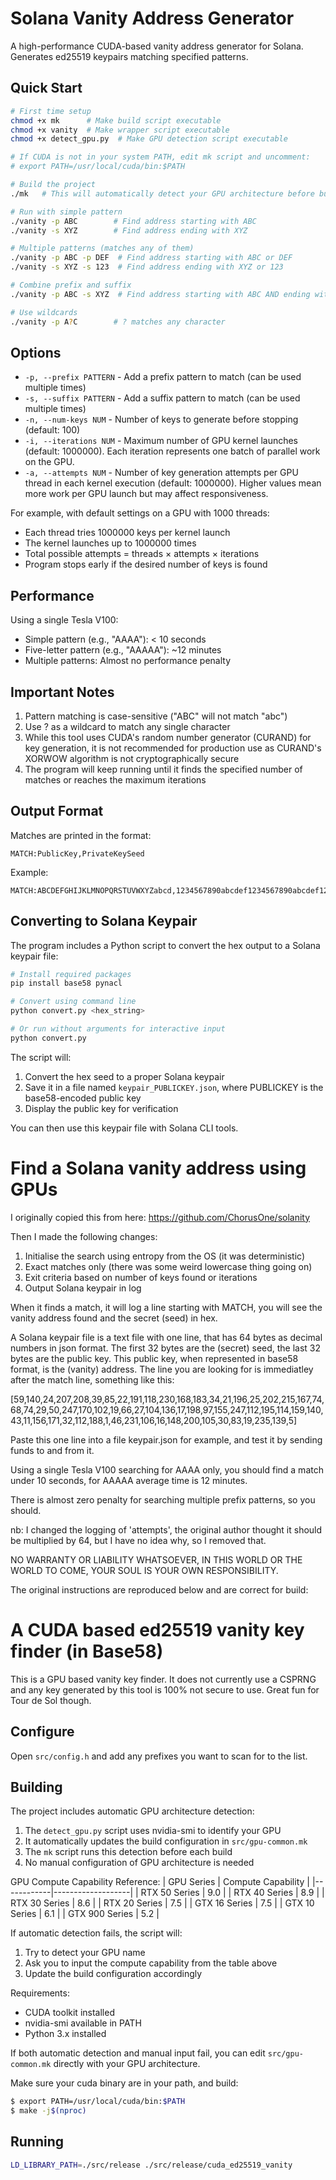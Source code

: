 # Solana Vanity Address Generator

A high-performance CUDA-based vanity address generator for Solana. Generates ed25519 keypairs matching specified patterns.

## Quick Start

```bash
# First time setup
chmod +x mk      # Make build script executable
chmod +x vanity  # Make wrapper script executable
chmod +x detect_gpu.py  # Make GPU detection script executable

# If CUDA is not in your system PATH, edit mk script and uncomment:
# export PATH=/usr/local/cuda/bin:$PATH

# Build the project
./mk   # This will automatically detect your GPU architecture before building

# Run with simple pattern
./vanity -p ABC        # Find address starting with ABC
./vanity -s XYZ        # Find address ending with XYZ

# Multiple patterns (matches any of them)
./vanity -p ABC -p DEF  # Find address starting with ABC or DEF
./vanity -s XYZ -s 123  # Find address ending with XYZ or 123

# Combine prefix and suffix
./vanity -p ABC -s XYZ  # Find address starting with ABC AND ending with XYZ

# Use wildcards
./vanity -p A?C        # ? matches any character
```

## Options

- `-p, --prefix PATTERN` - Add a prefix pattern to match (can be used multiple times)
- `-s, --suffix PATTERN` - Add a suffix pattern to match (can be used multiple times)
- `-n, --num-keys NUM` - Number of keys to generate before stopping (default: 100)
- `-i, --iterations NUM` - Maximum number of GPU kernel launches (default: 1000000). Each iteration represents one batch of parallel work on the GPU.
- `-a, --attempts NUM` - Number of key generation attempts per GPU thread in each kernel execution (default: 1000000). Higher values mean more work per GPU launch but may affect responsiveness.

For example, with default settings on a GPU with 1000 threads:

- Each thread tries 1000000 keys per kernel launch
- The kernel launches up to 1000000 times
- Total possible attempts = threads × attempts × iterations
- Program stops early if the desired number of keys is found

## Performance

Using a single Tesla V100:

- Simple pattern (e.g., "AAAA"): < 10 seconds
- Five-letter pattern (e.g., "AAAAA"): ~12 minutes
- Multiple patterns: Almost no performance penalty

## Important Notes

1. Pattern matching is case-sensitive ("ABC" will not match "abc")
2. Use ? as a wildcard to match any single character
3. While this tool uses CUDA's random number generator (CURAND) for key generation, it is not recommended for production use as CURAND's XORWOW algorithm is not cryptographically secure
4. The program will keep running until it finds the specified number of matches or reaches the maximum iterations

## Output Format

Matches are printed in the format:

```
MATCH:PublicKey,PrivateKeySeed
```

Example:

```
MATCH:ABCDEFGHIJKLMNOPQRSTUVWXYZabcd,1234567890abcdef1234567890abcdef1234567890abcdef1234567890abcdef
```

## Converting to Solana Keypair

The program includes a Python script to convert the hex output to a Solana keypair file:

```bash
# Install required packages
pip install base58 pynacl

# Convert using command line
python convert.py <hex_string>

# Or run without arguments for interactive input
python convert.py
```

The script will:

1. Convert the hex seed to a proper Solana keypair
2. Save it in a file named `keypair_PUBLICKEY.json`, where PUBLICKEY is the base58-encoded public key
3. Display the public key for verification

You can then use this keypair file with Solana CLI tools.

# Find a Solana vanity address using GPUs

I originally copied this from here: https://github.com/ChorusOne/solanity

Then I made the following changes:

1. Initialise the search using entropy from the OS (it was deterministic)
2. Exact matches only (there was some weird lowercase thing going on)
3. Exit criteria based on number of keys found or iterations
4. Output Solana keypair in log

When it finds a match, it will log a line starting with MATCH, you will see the vanity address found and the secret (seed) in hex.

A Solana keypair file is a text file with one line, that has 64 bytes as decimal numbers in json format. The first 32 bytes are the (secret) seed, the last 32 bytes are the public key. This public key, when represented in base58 format, is the (vanity) address. The line you are looking for is immediatley after the match line, something like this:

[59,140,24,207,208,39,85,22,191,118,230,168,183,34,21,196,25,202,215,167,74,68,74,29,50,247,170,102,19,66,27,104,136,17,198,97,155,247,112,195,114,159,140,43,11,156,171,32,112,188,1,46,231,106,16,148,200,105,30,83,19,235,139,5]

Paste this one line into a file keypair.json for example, and test it by sending funds to and from it.

Using a single Tesla V100 searching for AAAA only, you should find a match under 10 seconds, for AAAAA average time is 12 minutes.

There is almost zero penalty for searching multiple prefix patterns, so you should.

nb: I changed the logging of 'attempts', the original author thought it should be multiplied by 64, but I have no idea why, so I removed that.

NO WARRANTY OR LIABILITY WHATSOEVER, IN THIS WORLD OR THE WORLD TO COME, YOUR SOUL IS YOUR OWN RESPONSIBILITY.

The original instructions are reproduced below and are correct for build:

# A CUDA based ed25519 vanity key finder (in Base58)

This is a GPU based vanity key finder. It does not currently use a CSPRNG and
any key generated by this tool is 100% not secure to use. Great fun for Tour de
Sol though.

## Configure

Open `src/config.h` and add any prefixes you want to scan for to the list.

## Building

The project includes automatic GPU architecture detection:

1. The `detect_gpu.py` script uses nvidia-smi to identify your GPU
2. It automatically updates the build configuration in `src/gpu-common.mk`
3. The `mk` script runs this detection before each build
4. No manual configuration of GPU architecture is needed

GPU Compute Capability Reference:
| GPU Series | Compute Capability |
|------------|-------------------|
| RTX 50 Series | 9.0 |
| RTX 40 Series | 8.9 |
| RTX 30 Series | 8.6 |
| RTX 20 Series | 7.5 |
| GTX 16 Series | 7.5 |
| GTX 10 Series | 6.1 |
| GTX 900 Series | 5.2 |

If automatic detection fails, the script will:

1. Try to detect your GPU name
2. Ask you to input the compute capability from the table above
3. Update the build configuration accordingly

Requirements:

- CUDA toolkit installed
- nvidia-smi available in PATH
- Python 3.x installed

If both automatic detection and manual input fail, you can edit `src/gpu-common.mk` directly with your GPU architecture.

Make sure your cuda binary are in your path, and build:

```bash
$ export PATH=/usr/local/cuda/bin:$PATH
$ make -j$(nproc)
```

## Running

```bash
LD_LIBRARY_PATH=./src/release ./src/release/cuda_ed25519_vanity
```
